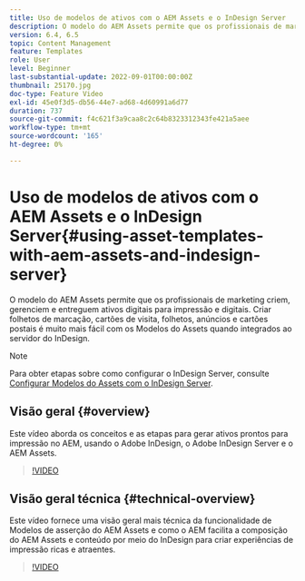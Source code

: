 ```yaml
---
title: Uso de modelos de ativos com o AEM Assets e o InDesign Server
description: O modelo do AEM Assets permite que os profissionais de marketing criem, gerenciem e entreguem ativos digitais para impressão e digitais. Criar folhetos de marcação, cartões de visita, folhetos, anúncios e cartões postais é muito mais fácil com os Modelos do Assets quando integrados ao servidor do InDesign.
version: 6.4, 6.5
topic: Content Management
feature: Templates
role: User
level: Beginner
last-substantial-update: 2022-09-01T00:00:00Z
thumbnail: 25170.jpg
doc-type: Feature Video
exl-id: 45e0f3d5-db56-44e7-ad68-4d60991a6d77
duration: 737
source-git-commit: f4c621f3a9caa8c2c64b8323312343fe421a5aee
workflow-type: tm+mt
source-wordcount: '165'
ht-degree: 0%

---
```


# Uso de modelos de ativos com o AEM Assets e o InDesign Server{#using-asset-templates-with-aem-assets-and-indesign-server}

O modelo do AEM Assets permite que os profissionais de marketing criem, gerenciem e entreguem ativos digitais para impressão e digitais. Criar folhetos de marcação, cartões de visita, folhetos, anúncios e cartões postais é muito mais fácil com os Modelos do Assets quando integrados ao servidor do InDesign.

>[!NOTE]
>
>Para obter etapas sobre como configurar o InDesign Server, consulte [Configurar Modelos do Assets com o InDesign Server](asset-templates-technical-video-setup.md).

## Visão geral {#overview}

Este vídeo aborda os conceitos e as etapas para gerar ativos prontos para impressão no AEM, usando o Adobe InDesign, o Adobe InDesign Server e o AEM Assets.

>[!VIDEO](https://video.tv.adobe.com/v/25170?quality=12&learn=on)

## Visão geral técnica {#technical-overview}

Este vídeo fornece uma visão geral mais técnica da funcionalidade de Modelos de asserção do AEM Assets e como o AEM facilita a composição do AEM Assets e conteúdo por meio do InDesign para criar experiências de impressão ricas e atraentes.

>[!VIDEO](https://video.tv.adobe.com/v/17071?quality=12&learn=on)
